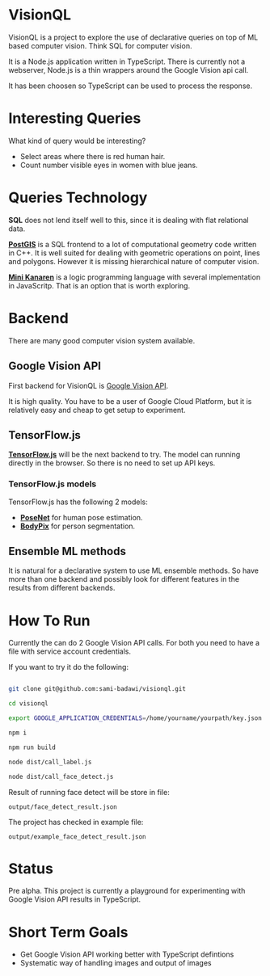 # VisionQL #

VisionQL is a project to explore the use of declarative queries on top of ML based computer vision. Think SQL for computer vision. 

It is a Node.js application written in TypeScript. 
There is currently not a webserver, Node.js is a thin wrappers around the Google Vision api call. 

It has been choosen so TypeScript can be used to process the response.

# Interesting Queries #

What kind of query would be interesting?

* Select areas where there is red human hair.
* Count number visible eyes in women with blue jeans.

# Queries Technology #

**SQL** does not lend itself well to this, since it is dealing with flat relational data.

[**PostGIS**](https://postgis.net) is a SQL frontend to a lot of computational geometry code written in C++. It is well suited for dealing with geometric operations on point, lines and polygons. However it is missing hierarchical nature of computer vision.

[**Mini Kanaren**](https://en.wikipedia.org/wiki/MiniKanren) is a logic programming language with several implementation in JavaScritp. That is an option that is worth exploring.


# Backend #

There are many good computer vision system available.

## Google Vision API ##

First backend for VisionQL is [Google Vision API](https://cloud.google.com/vision/).

It is high quality. You have to be a user of Google Cloud Platform, but it is relatively easy and cheap to get setup to experiment.

## TensorFlow.js ##

[**TensorFlow.js**](https://js.tensorflow.org/) will be the next backend to try. The model can running directly in the browser. So there is no need to set up API keys.


### TensorFlow.js models ###

TensorFlow.js has the following 2 models:

* [**PoseNet**](https://medium.com/tensorflow/real-time-human-pose-estimation-in-the-browser-with-tensorflow-js-7dd0bc881cd5) for human pose estimation.
* [**BodyPix**](https://github.com/tensorflow/tfjs-models/tree/master/body-pix) for person segmentation.


## Ensemble ML methods ##

It is natural for a declarative system to use ML ensemble methods. So have more than one backend and possibly look for different features in the results from different backends.


# How To Run #

Currently the can do 2 Google Vision API calls. For both you need to have a file with service account credentials.

If you want to try it do the following:

``` bash

git clone git@github.com:sami-badawi/visionql.git

cd visionql

export GOOGLE_APPLICATION_CREDENTIALS=/home/yourname/yourpath/key.json 

npm i

npm run build

node dist/call_label.js 

node dist/call_face_detect.js

```

Result of running face detect will be store in file:

`output/face_detect_result.json`

The project has checked in example file:

`output/example_face_detect_result.json`


# Status #

Pre alpha.
This project is currently a playground for experimenting with Google Vision API results in TypeScript.

# Short Term Goals #

* Get Google Vision API working better with TypeScript defintions
* Systematic way of handling images and output of images
